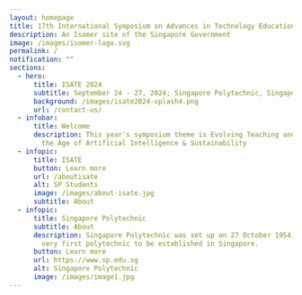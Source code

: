 ```yaml
---
layout: homepage
title: 17th International Symposium on Advances in Technology Education (ISATE) 2024
description: An Isomer site of the Singapore Government
image: /images/isomer-logo.svg
permalink: /
notification: ""
sections:
  - hero:
      title: ISATE 2024
      subtitle: September 24 - 27, 2024; Singapore Polytechnic, Singapore.
      background: /images/isate2024-splash4.png
      url: /contact-us/
  - infobar:
      title: Welcome
      description: This year's symposium theme is Evolving Teaching and Learning in
        the Age of Artificial Intelligence & Sustainability
  - infopic:
      title: ISATE
      button: Learn more
      url: /aboutisate
      alt: SP Students
      image: /images/about-isate.jpg
      subtitle: About
  - infopic:
      title: Singapore Polytechnic
      subtitle: About
      description: Singapore Polytechnic was set up on 27 October 1954, making it the
        very first polytechnic to be established in Singapore.
      button: Learn more
      url: https://www.sp.edu.sg
      alt: Singapore Polytechnic
      image: /images/image1.jpg
---
```


